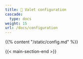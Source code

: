 ```yaml
---
title: 🔧 Valet configuration
cascade:
  type: docs
weight: 15
url: /docs/configuration
---
```


{{% content "/static/config.md" %}}

{{< main-section-end >}}
